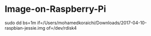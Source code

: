 # Image-on-Raspberry-Pi

sudo dd bs=1m if=/Users/mohamedkoraichi/Downloads/2017-04-10-raspbian-jessie.img of=/dev/rdisk4
